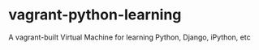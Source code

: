 # vagrant-python-learning
A vagrant-built Virtual Machine for learning Python, Django, iPython, etc
